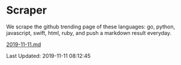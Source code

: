 # Scraper

We scrape the github trending page of these languages: go, python, javascript, swift, html, ruby, and push a markdown result everyday.

[2019-11-11.md](https://github.com/henson/Scraper/blob/master/2019-11-11.md)

Last Updated: 2019-11-11 08:12:45